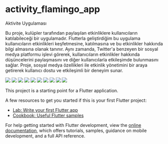 # activity_flamingo_app

Aktivite Uygulaması 

Bu proje, kulüpler tarafından paylaşılan etkinliklere kullanıcıların katılabileceği bir uygulamadır. Flutterla geliştirdiğim bu uygulama kullanıcıların etkinlikleri keşfetmesine, katılmasına ve bu etkinlikler hakkında bilgi almasına olanak tanınır. Aynı zamanda, Twitter'a benzeyen bir sosyal medya platformu işlevi görerek, kullanıcıların etkinlikler hakkında düşüncelerini paylaşmasını ve diğer kullanıcılarla etkileşimde bulunmasını sağlar. Proje, sosyal medya özellikleri ile etkinlik yönetimini bir araya getirerek kullanıcı dostu ve etkileşimli bir deneyim sunar.


<img  src="https://github.com/Arslanzeliha/activity_flamingo_app/blob/master/images/1.png">
<img  src="https://github.com/Arslanzeliha/activity_flamingo_app/blob/master/images/2.png">
<img  src="https://github.com/Arslanzeliha/activity_flamingo_app/blob/master/images/3.png">
<img  src="https://github.com/Arslanzeliha/activity_flamingo_app/blob/master/images/4.png">

<img  src="https://github.com/Arslanzeliha/activity_flamingo_app/blob/master/images/5.png">
<img  src="https://github.com/Arslanzeliha/activity_flamingo_app/blob/master/images/6.png">
<img  src="https://github.com/Arslanzeliha/activity_flamingo_app/blob/master/images/7.png">
<img  src="https://github.com/Arslanzeliha/activity_flamingo_app/blob/master/images/8.png">
<img  src="https://github.com/Arslanzeliha/activity_flamingo_app/blob/master/images/9.png">
<img  src="https://github.com/Arslanzeliha/activity_flamingo_app/blob/master/images/91.png">



This project is a starting point for a Flutter application.

A few resources to get you started if this is your first Flutter project:

- [Lab: Write your first Flutter app](https://docs.flutter.dev/get-started/codelab)
- [Cookbook: Useful Flutter samples](https://docs.flutter.dev/cookbook)

For help getting started with Flutter development, view the
[online documentation](https://docs.flutter.dev/), which offers tutorials,
samples, guidance on mobile development, and a full API reference.

